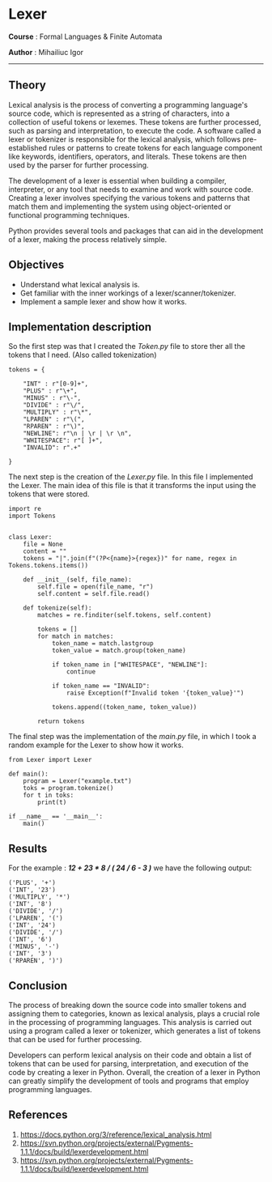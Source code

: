 # Lexer

**Course** : Formal Languages & Finite Automata

**Author** : Mihailiuc Igor

***

## Theory


Lexical analysis is the process of converting a programming language's source code, which is represented as a string of characters, into a collection of useful tokens or lexemes. These tokens are further processed, such as parsing and interpretation, to execute the code. A software called a lexer or tokenizer is responsible for the lexical analysis, which follows pre-established rules or patterns to create tokens for each language component like keywords, identifiers, operators, and literals. These tokens are then used by the parser for further processing.

The development of a lexer is essential when building a compiler, interpreter, or any tool that needs to examine and work with source code. Creating a lexer involves specifying the various tokens and patterns that match them and implementing the system using object-oriented or functional programming techniques.

Python provides several tools and packages that can aid in the development of a lexer, making the process relatively simple.

## Objectives


- Understand what lexical analysis is.
- Get familiar with the inner workings of a lexer/scanner/tokenizer.
- Implement a sample lexer and show how it works.
  
## Implementation description


So the first step was that I created the *Token.py* file to store ther all the tokens that I need. (Also called tokenization)
```
tokens = {
    
    "INT" : r"[0-9]+",
    "PLUS" : r"\+",
    "MINUS" : r"\-",
    "DIVIDE" : r"\/",
    "MULTIPLY" : r"\*",
    "LPAREN" : r"\(",
    "RPAREN" : r"\)",
    "NEWLINE": r"\n | \r | \r \n",
    "WHITESPACE": r"[ ]+",
    "INVALID": r".+"

}
```

The next step is the creation of the *Lexer.py* file. In this file I implemented the Lexer. The main idea of this file is that it transforms the input using the tokens that were stored. 

```
import re
import Tokens


class Lexer:
    file = None
    content = ""
    tokens = "|".join(f"(?P<{name}>{regex})" for name, regex in Tokens.tokens.items())

    def __init__(self, file_name):
        self.file = open(file_name, "r")
        self.content = self.file.read()

    def tokenize(self):
        matches = re.finditer(self.tokens, self.content)

        tokens = []
        for match in matches:
            token_name = match.lastgroup
            token_value = match.group(token_name)

            if token_name in ["WHITESPACE", "NEWLINE"]:
                continue

            if token_name == "INVALID":
                raise Exception(f"Invalid token '{token_value}'")

            tokens.append((token_name, token_value))

        return tokens
```

The final step was the implementation of the *main.py* file, in which I took a random example for the Lexer to show how it works.
```
from Lexer import Lexer

def main():
    program = Lexer("example.txt")
    toks = program.tokenize()
    for t in toks: 
        print(t)

if __name__ == '__main__':
    main()
```

## Results


For the example : ***12 + 23 * 8 / ( 24 / 6 - 3 )*** we have the following output:

```('INT', '12')
('PLUS', '+')
('INT', '23')
('MULTIPLY', '*')
('INT', '8')
('DIVIDE', '/')
('LPAREN', '(')
('INT', '24')
('DIVIDE', '/')
('INT', '6')
('MINUS', '-')
('INT', '3')
('RPAREN', ')')
```

## Conclusion


The process of breaking down the source code into smaller tokens and assigning
them to categories, known as lexical analysis, plays a crucial role in the 
processing of programming languages. This analysis is carried out using a 
program called a lexer or tokenizer, which generates a list of tokens that can 
be used for further processing.

Developers can perform lexical analysis on their code and obtain a list of tokens 
that can be used for parsing, interpretation, and execution of the code by 
creating a lexer in Python. Overall, the creation of a lexer in Python can 
greatly simplify the development of tools and programs that employ programming 
languages.

## References


1. https://docs.python.org/3/reference/lexical_analysis.html
2. https://svn.python.org/projects/external/Pygments-1.1.1/docs/build/lexerdevelopment.html
3. https://svn.python.org/projects/external/Pygments-1.1.1/docs/build/lexerdevelopment.html
   
